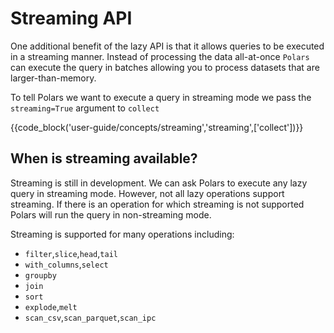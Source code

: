 # Streaming API

One additional benefit of the lazy API is that it allows queries to be executed in a streaming manner. Instead of processing the data all-at-once `Polars` can execute the query in batches allowing you to process datasets that are larger-than-memory. 

To tell Polars we want to execute a query in streaming mode we pass the `streaming=True` argument to `collect`

{{code_block('user-guide/concepts/streaming','streaming',['collect'])}}

## When is streaming available?

Streaming is still in development. We can ask Polars to execute any lazy query in streaming mode. However, not all lazy operations support streaming. If there is an operation for which streaming is not supported Polars will run the query in non-streaming mode.

Streaming is supported for many operations including:

- `filter`,`slice`,`head`,`tail`
- `with_columns`,`select`
- `groupby`
- `join`
- `sort`
- `explode`,`melt`
- `scan_csv`,`scan_parquet`,`scan_ipc`